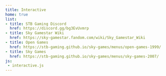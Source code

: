 ```yaml
---
title: Interactive
home: true
list:
- title: STB Gaming Discord
  href: https://discord.gg/bg3EvUvmrp
- title: Sky Gamestar Wiki
  href: https://sky-gamestar.fandom.com/wiki/Sky_Gamestar_Wiki
- title: Open Games
  href: https://stb-gaming.github.io/sky-games/menus/open-games-1999/
- title: Sky Games
  href: https://stb-gaming.github.io/sky-games/menus/sky-games-2007/
js:
 - interactive.js
---
```

